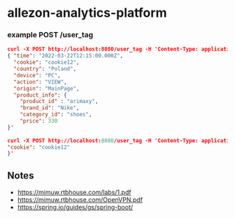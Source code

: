 # allezon-analytics-platform

### example POST /user_tag
```json
curl -X POST http://localhost:8080/user_tag -H 'Content-Type: application/json' -d '
{ "time": "2022-03-22T12:15:00.000Z", 
  "cookie": "cookie12",
  "country": "Poland",
  "device": "PC",
  "action": "VIEW",
  "origin": "MainPage",
  "product_info": {
    "product_id" : "arimaxy",
    "brand_id": "Nike",
    "category_id": "shoes",
    "price": 330
}'
            
curl -X POST http://localhost:8080/user_tag -H 'Content-Type: application/json' -d '{
"cookie": "cookie12"
}'

```
## Notes
 - https://mimuw.rtbhouse.com/labs/1.pdf
 - https://mimuw.rtbhouse.com/OpenVPN.pdf
 - https://spring.io/guides/gs/spring-boot/

